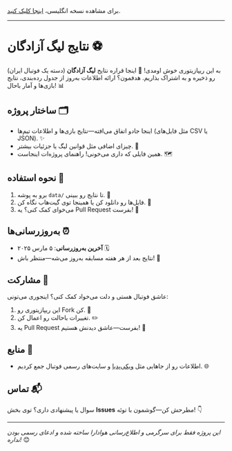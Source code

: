 برای مشاهده نسخه انگلیسی، [اینجا کلیک کنید](README.md).

<hr>

# نتایج لیگ آزادگان ⚽
به این ریپازیتوری خوش اومدی! 🎉 اینجا قراره نتایج **لیگ آزادگان** (دسته یک فوتبال ایران) رو ذخیره و به اشتراک بذاریم. هدفمون؟ ارائه اطلاعات به‌روز از جدول رده‌بندی، نتایج بازی‌ها و آمار باحال! 📊

## ساختار پروژه 🗂️
- اینجا جادو اتفاق می‌افته—نتایج بازی‌ها و اطلاعات تیم‌ها (مثل فایل‌های CSV یا JSON). ✨
- چیزای اضافی مثل قوانین لیگ یا جزئیات بیشتر. 📜
-  همین فایلی که داری می‌خونی! راهنمای پروژه‌ات اینجاست. 🗺️

## نحوه استفاده 🚀
1. برو به پوشه `data/` تا نتایج رو ببینی. 👀
2. فایل‌ها رو دانلود کن یا همینجا توی گیت‌هاب نگاه کن. 💾
3. می‌خوای کمک کنی؟ یه Pull Request بفرست! 🤝

## به‌روزرسانی‌ها ⏰
- **آخرین به‌روزرسانی**: ۵ مارس ۲۰۲۵ 🗓️
- نتایج بعد از هر هفته مسابقه به‌روز می‌شه—منتظر باش! 🔄

## مشارکت 🌟
عاشق فوتبال هستی و دلت می‌خواد کمک کنی؟ اینجوری می‌تونی:
1. این ریپازیتوری رو Fork کن. 🍴
2. تغییرات باحالت رو اعمال کن. ✏️
3. یه Pull Request بفرست—عاشق دیدنش هستیم! 🚧

## منابع 🔗
- اطلاعات رو از جاهایی مثل [ویکی‌پدیا](https://fa.wikipedia.org/wiki/%D9%84%DB%8C%DA%AF_%D8%A2%D8%B2%D8%A7%D8%AF%DA%AF%D8%A7%D9%86) و سایت‌های رسمی فوتبال جمع کردیم. 🌐

## تماس 📬
سوال یا پیشنهادی داری؟ توی بخش **Issues** مطرحش کن—گوشمون با توئه! 👇

---
*این پروژه فقط برای سرگرمی و اطلاع‌رسانی هوادارا ساخته شده و ادعای رسمی بودن نداره!* 😊
